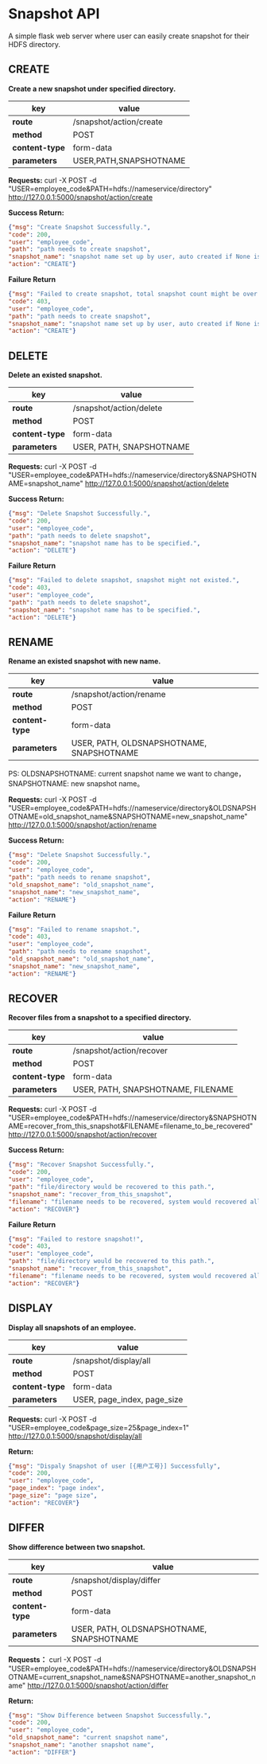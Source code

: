 # Snapshot API
A simple flask web server where user can easily create snapshot for their HDFS directory.

## CREATE

**Create a new snapshot under specified directory.**

| **key**          | **value**               |
| ---------------- | ----------------------- |
| **route**        | /snapshot/action/create |
| **method**       | POST                    |
| **content-type** | form-data               |
| **parameters**   | USER,PATH,SNAPSHOTNAME  |

**Requests:**
curl -X POST -d "USER=employee_code&PATH=hdfs://nameservice/directory" http://127.0.0.1:5000/snapshot/action/create

**Success Return:**

```json
{"msg": "Create Snapshot Successfully.",
"code": 200,
"user": "employee_code",
"path": "path needs to create snapshot",
"snapshot_name": "snapshot name set up by user, auto created if None is specified.| auto created with the snapshot name specified",
"action": "CREATE"}
```

**Failure Return**

```json
{"msg": "Failed to create snapshot, total snapshot count might be over 7.",
"code": 403,
"user": "employee_code",
"path": "path needs to create snapshot",
"snapshot_name": "snapshot name set up by user, auto created if None is specified.| auto created with the snapshot name specified",
"action": "CREATE"}
```

## DELETE

**Delete an existed snapshot.**

| **key**          | **value**                |
| ---------------- | ------------------------ |
| **route**        | /snapshot/action/delete  |
| **method**       | POST                     |
| **content-type** | form-data                |
| **parameters**   | USER, PATH, SNAPSHOTNAME |

**Requests:**
curl -X POST -d "USER=employee_code&PATH=hdfs://nameservice/directory&SNAPSHOTNAME=snapshot_name" http://127.0.0.1:5000/snapshot/action/delete

**Success Return:**

```json
{"msg": "Delete Snapshot Successfully.",
"code": 200,
"user": "employee_code",
"path": "path needs to delete snapshot",
"snapshot_name": "snapshot name has to be specified.",
"action": "DELETE"}
```

**Failure Return**

```json
{"msg": "Failed to delete snapshot, snapshot might not existed.",
"code": 403,
"user": "employee_code",
"path": "path needs to delete snapshot",
"snapshot_name": "snapshot name has to be specified.",
"action": "DELETE"}
```

## RENAME

**Rename an existed snapshot with new name.**

| **key**          | **value**                                 |
| ---------------- | ----------------------------------------- |
| **route**        | /snapshot/action/rename                   |
| **method**       | POST                                      |
| **content-type** | form-data                                 |
| **parameters**   | USER, PATH, OLDSNAPSHOTNAME, SNAPSHOTNAME |

PS: OLDSNAPSHOTNAME: current snapshot name we want to change，SNAPSHOTNAME: new snapshot name。

**Requests:**
curl -X POST -d "USER=employee_code&PATH=hdfs://nameservice/directory&OLDSNAPSHOTNAME=old_snapshot_name&SNAPSHOTNAME=new_snapshot_name" http://127.0.0.1:5000/snapshot/action/rename

**Success Return:**

```json
{"msg": "Delete Snapshot Successfully.",
"code": 200,
"user": "employee_code",
"path": "path needs to rename snapshot",
"old_snapshot_name": "old_snapshot_name",
"snapshot_name": "new_snapshot_name",
"action": "RENAME"}
```

**Failure Return**

```json
{"msg": "Failed to rename snapshot.",
"code": 403,
"user": "employee_code",
"path": "path needs to rename snapshot",
"old_snapshot_name": "old_snapshot_name",
"snapshot_name": "new_snapshot_name",
"action": "RENAME"}
```

## RECOVER

**Recover files from a snapshot to a specified directory.**

| **key**          | **value**                          |
| ---------------- | ---------------------------------- |
| **route**        | /snapshot/action/recover           |
| **method**       | POST                               |
| **content-type** | form-data                          |
| **parameters**   | USER, PATH, SNAPSHOTNAME, FILENAME |

**Requests:**
curl -X POST -d "USER=employee_code&PATH=hdfs://nameservice/directory&SNAPSHOTNAME=recover_from_this_snapshot&FILENAME=filename_to_be_recovered" http://127.0.0.1:5000/snapshot/action/recover

**Success Return:**

```json
{"msg": "Recover Snapshot Successfully.",
"code": 200,
"user": "employee_code",
"path": "file/directory would be recovered to this path.",
"snapshot_name": "recover_from_this_snapshot",
"filename": "filename needs to be recovered, system would recovered all files under snapshot dir if no filename is specified.",
"action": "RECOVER"}
```

**Failure Return**

```json
{"msg": "Failed to restore snapshot!",
"code": 403,
"user": "employee_code",
"path": "file/directory would be recovered to this path.",
"snapshot_name": "recover_from_this_snapshot",
"filename": "filename needs to be recovered, system would recovered all files under snapshot dir if no filename is specified.",
"action": "RECOVER"}
```

## DISPLAY

**Display all snapshots of an employee.**

| **key**          | **value**                   |
| ---------------- | --------------------------- |
| **route**        | /snapshot/display/all       |
| **method**       | POST                        |
| **content-type** | form-data                   |
| **parameters**   | USER, page_index, page_size |

**Requests:**
curl -X POST -d "USER=employee_code&page_size=25&page_index=1" http://127.0.0.1:5000/snapshot/display/all

**Return:**

```json
{"msg": "Dispaly Snapshot of user [{用户工号}] Successfully",
"code": 200,
"user": "employee_code",
"page_index": "page index",
"page_size": "page size",
"action": "RECOVER"}
```

## DIFFER

**Show difference between two snapshot.**

| **key**          | **value**                                 |
| ---------------- | ----------------------------------------- |
| **route**        | /snapshot/display/differ                  |
| **method**       | POST                                      |
| **content-type** | form-data                                 |
| **parameters**   | USER, PATH, OLDSNAPSHOTNAME, SNAPSHOTNAME |

**Requests：**
curl -X POST -d "USER=employee_code&PATH=hdfs://nameservice/directory&OLDSNAPSHOTNAME=current_snapshot_name&SNAPSHOTNAME=another_snapshot_name" http://127.0.0.1:5000/snapshot/action/differ

**Return:**

```json
{"msg": "Show Difference between Snapshot Successfully.",
"code": 200,
"user": "employee_code",
"old_snapshot_name": "current snapshot name",
"snapshot_name": "another snapshot name",
"action": "DIFFER"}
```